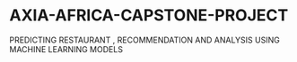 # AXIA-AFRICA-CAPSTONE-PROJECT
PREDICTING RESTAURANT , RECOMMENDATION AND ANALYSIS USING MACHINE LEARNING MODELS
